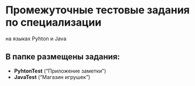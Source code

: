# Промежуточные тестовые задания по cпециализации
на языках Pyhton и Java

## В папке размещены задания:

* __PyhtonTest__ (“Приложение заметки”)
* __JavaTest__ (“Магазин игрушек”)
